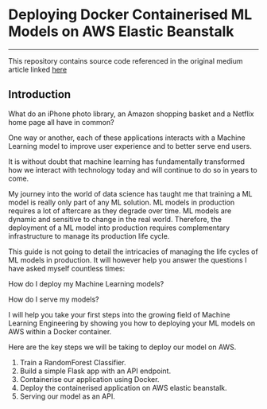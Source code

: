 # Deploying Docker Containerised ML Models on AWS Elastic Beanstalk

<hr>

This  repository contains source code referenced in the original medium article linked [here](https://medium.com/@lloyd.hamilton/deploying-docker-containerised-ml-models-on-aws-elastic-beanstalk-67cbfbb2def4)

## Introduction
What do an iPhone photo library, an Amazon shopping basket and a Netflix home page all have in common?

One way or another, each of these applications interacts with a Machine Learning model to improve user experience and to better serve end users.

It is without doubt that machine learning has fundamentally transformed how we interact with technology today and will continue to do so in years to come.

My journey into the world of data science has taught me that training a ML model is really only part of any ML solution. ML models in production requires a lot of aftercare as they degrade over time. ML models are dynamic and sensitive to change in the real world. Therefore, the deployment of a ML model into production requires complementary infrastructure to manage its production life cycle.

This guide is not going to detail the intricacies of managing the life cycles of ML models in production. It will however help you answer the questions I have asked myself countless times:

How do I deploy my Machine Learning models?

How do I serve my models?

I will help you take your first steps into the growing field of Machine Learning Engineering by showing you how to deploying your ML models on AWS within a Docker container. 

Here are the key steps we will be taking to deploy our model on AWS.

1. Train a RandomForest Classifier.
2. Build a simple Flask app with an API endpoint.
3. Containerise our application using Docker.
4. Deploy the containerised application on AWS elastic beanstalk.
5. Serving our model as an API.

